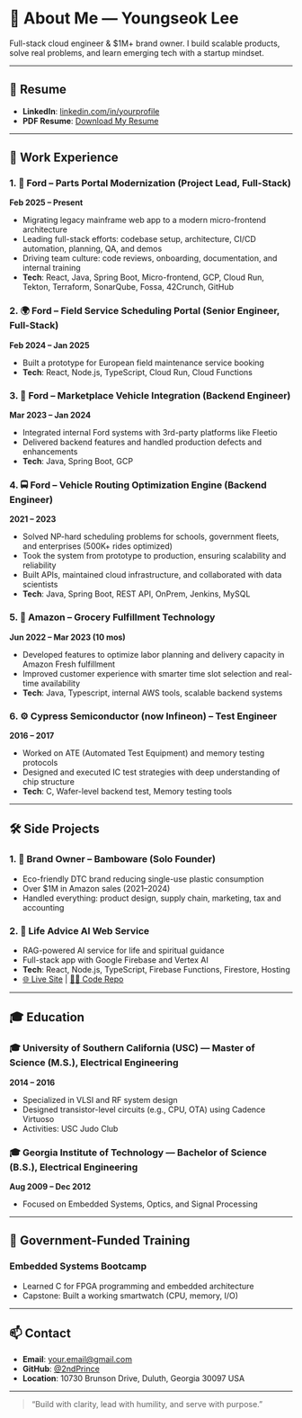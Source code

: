 # 👋 About Me — Youngseok Lee

Full-stack cloud engineer & $1M+ brand owner.
I build scalable products, solve real problems, and learn emerging tech with a startup mindset.

---

## 📄 Resume

- **LinkedIn**: [linkedin.com/in/yourprofile](https://linkedin.com/in/yourprofile)  
- **PDF Resume**: [Download My Resume](https://your-resume-link.com)

---
## 💼 Work Experience

### 1. 🔧 Ford – Parts Portal Modernization (Project Lead, Full-Stack)  
**Feb 2025 – Present**
- Migrating legacy mainframe web app to a modern micro-frontend architecture
- Leading full-stack efforts: codebase setup, architecture, CI/CD automation, planning, QA, and demos
- Driving team culture: code reviews, onboarding, documentation, and internal training
- **Tech**: React, Java, Spring Boot, Micro-frontend, GCP, Cloud Run, Tekton, Terraform, SonarQube, Fossa, 42Crunch, GitHub

### 2. 🌍 Ford – Field Service Scheduling Portal (Senior Engineer, Full-Stack)  
**Feb 2024 – Jan 2025**
- Built a prototype for European field maintenance service booking
- **Tech**: React, Node.js, TypeScript, Cloud Run, Cloud Functions

### 3. 🚗 Ford – Marketplace Vehicle Integration (Backend Engineer)  
**Mar 2023 – Jan 2024**
- Integrated internal Ford systems with 3rd-party platforms like Fleetio
- Delivered backend features and handled production defects and enhancements
- **Tech**: Java, Spring Boot, GCP

### 4. 🚍 Ford – Vehicle Routing Optimization Engine (Backend Engineer)  
**2021 – 2023**
- Solved NP-hard scheduling problems for schools, government fleets, and enterprises (500K+ rides optimized)
- Took the system from prototype to production, ensuring scalability and reliability
- Built APIs, maintained cloud infrastructure, and collaborated with data scientists
- **Tech**: Java, Spring Boot, REST API, OnPrem, Jenkins, MySQL

### 5. 🛒 Amazon – Grocery Fulfillment Technology
**Jun 2022 – Mar 2023 (10 mos)**
- Developed features to optimize labor planning and delivery capacity in Amazon Fresh fulfillment
- Improved customer experience with smarter time slot selection and real-time availability
- **Tech**: Java, Typescript, internal AWS tools, scalable backend systems

### 6. ⚙️ Cypress Semiconductor (now Infineon) – Test Engineer  
**2016 – 2017**
- Worked on ATE (Automated Test Equipment) and memory testing protocols
- Designed and executed IC test strategies with deep understanding of chip structure
- **Tech**: C, Wafer-level backend test, Memory testing tools

---

## 🛠️ Side Projects

### 1. 🌿 Brand Owner – Bamboware (Solo Founder)
- Eco-friendly DTC brand reducing single-use plastic consumption
- Over $1M in Amazon sales (2021–2024)
- Handled everything: product design, supply chain, marketing, tax and accounting

### 2. 🧠 Life Advice AI Web Service
- RAG-powered AI service for life and spiritual guidance  
- Full-stack app with Google Firebase and Vertex AI
- **Tech**: React, Node.js, TypeScript, Firebase Functions, Firestore, Hosting  
- [🌐 Live Site](https://your-app-url.com) | [🧑‍💻 Code Repo](https://github.com/yourusername/path-wise)

---

## 🎓 Education

### 🎓 University of Southern California (USC) — Master of Science (M.S.), Electrical Engineering  
**2014 – 2016**  
- Specialized in VLSI and RF system design  
- Designed transistor-level circuits (e.g., CPU, OTA) using Cadence Virtuoso  
- Activities: USC Judo Club  

### 🎓 Georgia Institute of Technology — Bachelor of Science (B.S.), Electrical Engineering  
**Aug 2009 – Dec 2012**  
- Focused on Embedded Systems, Optics, and Signal Processing  

---

## 🏫 Government-Funded Training

### Embedded Systems Bootcamp
- Learned C for FPGA programming and embedded architecture
- Capstone: Built a working smartwatch (CPU, memory, I/O)

---

## 📫 Contact

- **Email**: your.email@gmail.com  
- **GitHub**: [@2ndPrince](https://github.com/2ndPrince)  
- **Location**: 10730 Brunson Drive, Duluth, Georgia 30097 USA

---

> “Build with clarity, lead with humility, and serve with purpose.”


